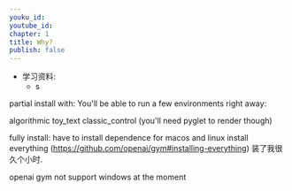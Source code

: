 ```yaml
---
youku_id: 
youtube_id: 
chapter: 1
title: Why?
publish: false
---
```

* 学习资料:
  * s

partial install with:
You'll be able to run a few environments right away:

algorithmic
toy_text
classic_control (you'll need pyglet to render though)

fully install:
have to install dependence for macos and linux
install everything (https://github.com/openai/gym#installing-everything)
装了我很久个小时.

openai gym not support windows at the moment